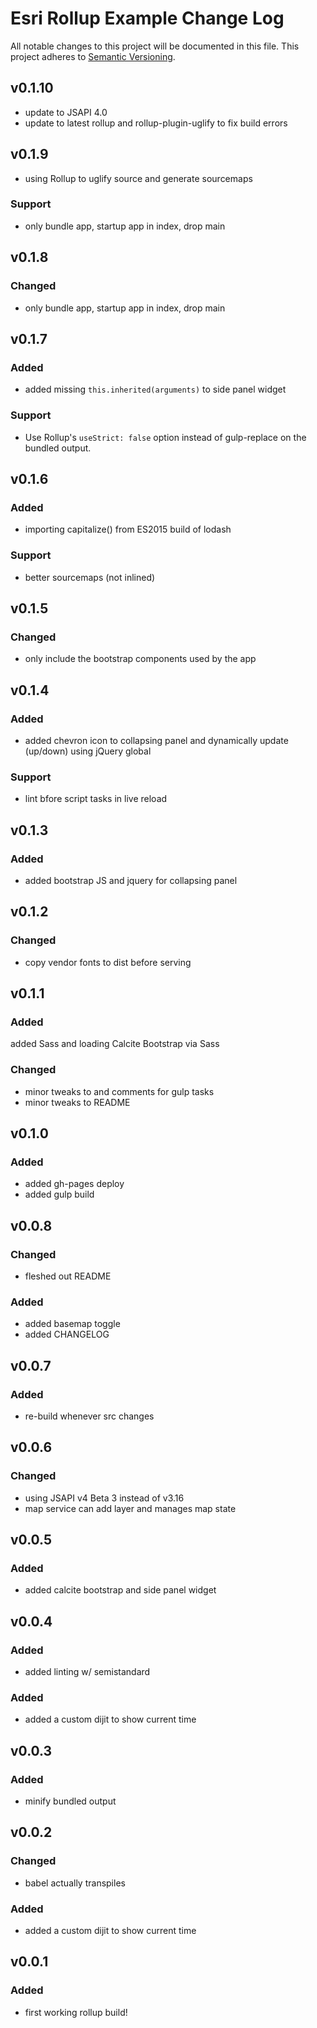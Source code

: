 # Esri Rollup Example Change Log
All notable changes to this project will be documented in this file.
This project adheres to [Semantic Versioning](http://semver.org/).

## v0.1.10
- update to JSAPI 4.0
- update to latest rollup and rollup-plugin-uglify to fix build errors

## v0.1.9
- using Rollup to uglify source and generate sourcemaps

### Support
- only bundle app, startup app in index, drop main

## v0.1.8

### Changed
- only bundle app, startup app in index, drop main

## v0.1.7

### Added
- added missing `this.inherited(arguments)` to side panel widget

### Support
- Use Rollup's `useStrict: false` option instead of gulp-replace on the bundled output.

## v0.1.6

### Added
- importing capitalize() from ES2015 build of lodash

### Support
- better sourcemaps (not inlined)

## v0.1.5

### Changed
- only include the bootstrap components used by the app

## v0.1.4

### Added
- added chevron icon to collapsing panel and dynamically update (up/down) using jQuery global

### Support
- lint bfore script tasks in live reload

## v0.1.3

### Added
- added bootstrap JS and jquery for collapsing panel

## v0.1.2

### Changed
- copy vendor fonts to dist before serving

## v0.1.1

### Added
added Sass and loading Calcite Bootstrap via Sass

### Changed
- minor tweaks to and comments for gulp tasks
- minor tweaks to README

## v0.1.0

### Added
- added gh-pages deploy
- added gulp build

## v0.0.8

### Changed
- fleshed out README

### Added
- added basemap toggle
- added CHANGELOG

## v0.0.7

### Added
- re-build whenever src changes

## v0.0.6

### Changed
- using JSAPI v4 Beta 3 instead of v3.16
- map service can add layer and manages map state

## v0.0.5

### Added
- added calcite bootstrap and side panel widget

## v0.0.4

### Added
- added linting w/ semistandard

### Added
- added a custom dijit to show current time

## v0.0.3

### Added
- minify bundled output

## v0.0.2

### Changed
- babel actually transpiles

### Added
- added a custom dijit to show current time

## v0.0.1

### Added
- first working rollup build!
